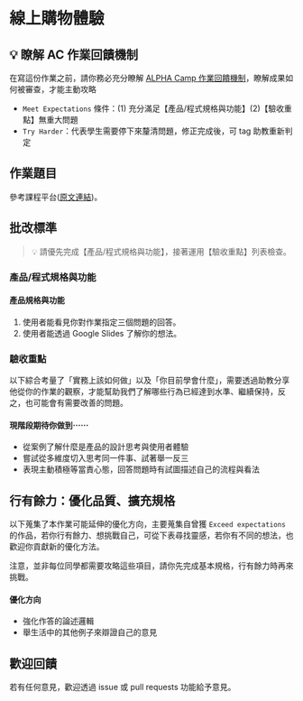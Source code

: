 # 線上購物體驗

## 💡 瞭解 AC 作業回饋機制

在寫這份作業之前，請你務必充分瞭解 <a href="https://github.com/ALPHACamp/web-grading-rubic" target="_blank">ALPHA Camp 作業回饋機制</a>，瞭解成果如何被審查，才能主動攻略

- `Meet Expectations` 條件：(1) 充分滿足【產品/程式規格與功能】(2)【驗收重點】無重大問題
- `Try Harder`：代表學生需要停下來釐清問題，修正完成後，可 tag 助教重新判定

## 作業題目

參考課程平台([原文連結](https://lighthouse.alphacamp.co/courses/42/assignments/1144))。

## 批改標準

> 💡  請優先完成【產品/程式規格與功能】，接著運用【驗收重點】列表檢查。

### 產品/程式規格與功能

#### 產品規格與功能

1. 使用者能看見你對作業指定三個問題的回答。
2. 使用者能透過 Google Slides 了解你的想法。


### 驗收重點

以下綜合考量了「實務上該如何做」以及「你目前學會什麼」，需要透過助教分享他從你的作業的觀察，才能幫助我們了解哪些行為已經達到水準、繼續保持，反之，也可能會有需要改善的問題。

#### 現階段期待你做到⋯⋯
- 從案例了解什麼是產品的設計思考與使用者體驗
- 嘗試從多維度切入思考同一件事、試著舉一反三
- 表現主動積極等當責心態，回答問題時有試圖描述自己的流程與看法

## 行有餘力：優化品質、擴充規格

以下蒐集了本作業可能延伸的優化方向，主要蒐集自曾獲 `Exceed expectations` 的作品，若你行有餘力、想挑戰自己，可從下表尋找靈感，若你有不同的想法，也歡迎你貢獻新的優化方法。

注意，並非每位同學都需要攻略這些項目，請你先完成基本規格，行有餘力時再來挑戰。

#### 優化方向
- 強化作答的論述邏輯
- 舉生活中的其他例子來辯證自己的意見

## 歡迎回饋

若有任何意見，歡迎透過 issue 或 pull requests 功能給予意見。
